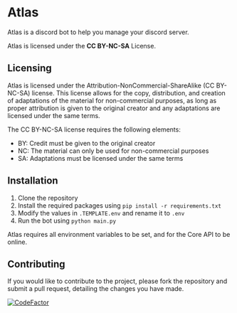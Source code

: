 # Atlas

Atlas is a discord bot to help you manage your discord server.

Atlas is licensed under the **CC BY-NC-SA** License.

## Licensing

Atlas is licensed under the Attribution-NonCommercial-ShareAlike (CC BY-NC-SA) license. This license allows for the copy, distribution, and creation of adaptations of the material for non-commercial purposes, as long as proper attribution is given to the original creator and any adaptations are licensed under the same terms.

The CC BY-NC-SA license requires the following elements:

* BY: Credit must be given to the original creator
* NC: The material can only be used for non-commercial purposes
* SA: Adaptations must be licensed under the same terms

## Installation

1. Clone the repository
2. Install the required packages using `pip install -r requirements.txt`
3. Modify the values in `.TEMPLATE.env` and rename it to `.env`
4. Run the bot using `python main.py`

Atlas requires all environment variables to be set, and for the Core API to be online.

## Contributing

If you would like to contribute to the project, please fork the repository and submit a pull request, detailing the changes you have made.

[![CodeFactor](https://www.codefactor.io/repository/github/atlas-system/bot/badge)](https://www.codefactor.io/repository/github/atlas-system/bot)
